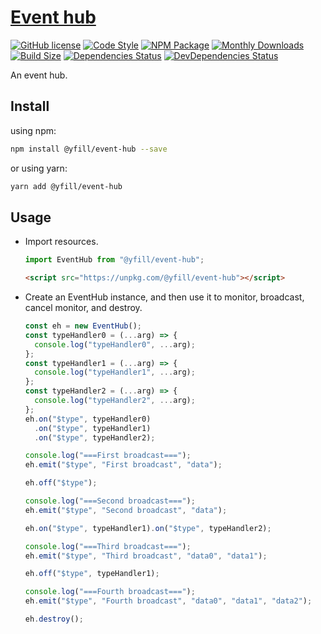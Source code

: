 # [Event hub](https://yfill.cn/event-hub)

[![GitHub license][mit]][mit-url] 
[![Code Style][code-style]][code-style-url] 
[![NPM Package][npm]][npm-url] 
[![Monthly Downloads][md]][md-url] 
[![Build Size][build-size]][build-size-url] 
[![Dependencies Status][dependencies-status]][dependencies-status-url]
[![DevDependencies Status][dev-dependencies-status]][dev-dependencies-status-url]

An event hub.

## Install

using npm:

```sh
npm install @yfill/event-hub --save
```

or using yarn:

```sh
yarn add @yfill/event-hub
```

## Usage

- Import resources.

  ```js
  import EventHub from "@yfill/event-hub";
  ```

  ```html
  <script src="https://unpkg.com/@yfill/event-hub"></script>
  ```

- Create an EventHub instance, and then use it to monitor, broadcast, cancel monitor, and destroy.

  ```js
  const eh = new EventHub();
  const typeHandler0 = (...arg) => {
    console.log("typeHandler0", ...arg);
  };
  const typeHandler1 = (...arg) => {
    console.log("typeHandler1", ...arg);
  };
  const typeHandler2 = (...arg) => {
    console.log("typeHandler2", ...arg);
  };
  eh.on("$type", typeHandler0)
    .on("$type", typeHandler1)
    .on("$type", typeHandler2);

  console.log("===First broadcast===");
  eh.emit("$type", "First broadcast", "data");

  eh.off("$type");

  console.log("===Second broadcast===");
  eh.emit("$type", "Second broadcast", "data");

  eh.on("$type", typeHandler1).on("$type", typeHandler2);

  console.log("===Third broadcast===");
  eh.emit("$type", "Third broadcast", "data0", "data1");

  eh.off("$type", typeHandler1);

  console.log("===Fourth broadcast===");
  eh.emit("$type", "Fourth broadcast", "data0", "data1", "data2");

  eh.destroy();
  ```

[mit]: https://img.shields.io/badge/license-MIT-blue.svg
[mit-url]: https://github.com/Yfill/event-hub/blob/main/LICENSE
[code-style]: https://img.shields.io/badge/code_style-airbnb-brightgreen
[code-style-url]: https://www.npmjs.com/package/eslint-config-airbnb
[md]: https://badgen.net/npm/dm/@yfill/event-hub
[md-url]: https://npmcharts.com/compare/@yfill/event-hub?minimal=true
[npm]: https://img.shields.io/npm/v/@yfill/event-hub.svg
[npm-url]: https://www.npmjs.com/package/@yfill/event-hub
[build-size]: https://badgen.net/bundlephobia/minzip/@yfill/event-hub
[build-size-url]: https://bundlephobia.com/result?p=@yfill/event-hub
[dependencies-status]: https://david-dm.org/Yfill/event-hub/status.svg
[dependencies-status-url]: https://david-dm.org/Yfill/event-hub
[dev-dependencies-status]: https://david-dm.org/Yfill/event-hub/dev-status.svg
[dev-dependencies-status-url]: https://david-dm.org/Yfill/event-hub?type=dev
